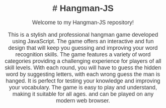<div style="text-align: center; font-family: Arial, sans-serif;">
  <h1 style="color: #3A3A3A;"># Hangman-JS</h1>
  <p style="color: #3A3A3A; font-size: 18px;">Welcome to my Hangman-JS repository!</p>
  <p style="color: #3A3A3A; font-size: 18px;">This is a stylish and professional hangman game developed using JavaScript. The game offers an interactive and fun design that will keep you guessing and improving your word recognition skills. The game features a variety of word categories providing a challenging experience for players of all skill levels. With each round, you will have to guess the hidden word by suggesting letters, with each wrong guess the man is hanged. It is perfect for testing your knowledge and improving your vocabulary. The game is easy to play and understand, making it suitable for all ages. and can be played on any modern web browser.</p>
</div>

